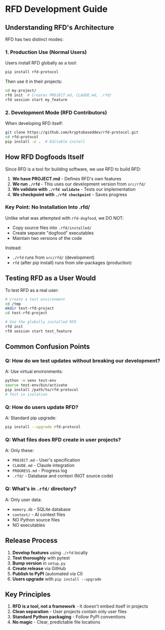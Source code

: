 # RFD Development Guide

## Understanding RFD's Architecture

RFD has two distinct modes:

### 1. Production Use (Normal Users)
Users install RFD globally as a tool:
```bash
pip install rfd-protocol
```

Then use it in their projects:
```bash
cd my-project/
rfd init  # Creates PROJECT.md, CLAUDE.md, .rfd/
rfd session start my_feature
```

### 2. Development Mode (RFD Contributors)
When developing RFD itself:
```bash
git clone https://github.com/kryptobaseddev/rfd-protocol.git
cd rfd-protocol
pip install -e .  # Editable install
```

## How RFD Dogfoods Itself

Since RFD is a tool for building software, we use RFD to build RFD:

1. **We have PROJECT.md** - Defines RFD's own features
2. **We run `./rfd`** - This uses our development version from `src/rfd/`
3. **We validate with `./rfd validate`** - Tests our implementation
4. **We checkpoint with `./rfd checkpoint`** - Saves progress

### Key Point: No Installation Into .rfd/

Unlike what was attempted with `rfd-dogfood`, we DO NOT:
- Copy source files into `.rfd/installed/`
- Create separate "dogfood" executables
- Maintain two versions of the code

Instead:
- `./rfd` runs from `src/rfd/` (development)
- `rfd` (after pip install) runs from site-packages (production)

## Testing RFD as a User Would

To test RFD as a real user:

```bash
# Create a test environment
cd /tmp
mkdir test-rfd-project
cd test-rfd-project

# Use the globally installed RFD
rfd init
rfd session start test_feature
```

## Common Confusion Points

### Q: How do we test updates without breaking our development?
A: Use virtual environments:
```bash
python -m venv test-env
source test-env/bin/activate
pip install /path/to/rfd-protocol
# Test in isolation
```

### Q: How do users update RFD?
A: Standard pip upgrade:
```bash
pip install --upgrade rfd-protocol
```

### Q: What files does RFD create in user projects?
A: Only these:
- `PROJECT.md` - User's specification
- `CLAUDE.md` - Claude integration
- `PROGRESS.md` - Progress log
- `.rfd/` - Database and context (NOT source code)

### Q: What's in `.rfd/` directory?
A: Only user data:
- `memory.db` - SQLite database
- `context/` - AI context files
- NO Python source files
- NO executables

## Release Process

1. **Develop features** using `./rfd` locally
2. **Test thoroughly** with pytest
3. **Bump version** in `setup.py`
4. **Create release** via GitHub
5. **Publish to PyPI** (automated via CI)
6. **Users upgrade** with `pip install --upgrade`

## Key Principles

1. **RFD is a tool, not a framework** - It doesn't embed itself in projects
2. **Clean separation** - User projects contain only user files
3. **Standard Python packaging** - Follow PyPI conventions
4. **No magic** - Clear, predictable file locations